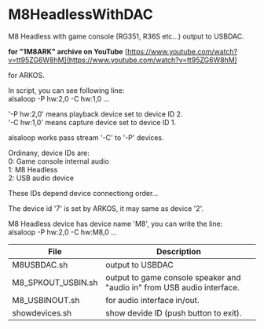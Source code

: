 # M8HeadlessWithDAC
M8 Headless with game console (RG351, R36S etc...) output to USBDAC.

**for "1M8ARK" archive on YouTube**
[https://www.youtube.com/watch?v=tt95ZG6W8hM](https://www.youtube.com/watch?v=tt95ZG6W8hM)

for ARKOS.

In script, you can see following line:  
alsaloop -P hw:2,0 -C hw:1,0 ...  
  
'-P hw:2,0' means playback device set to device ID 2.  
'-C hw:1,0' means capture device set to device ID 1.  
  
alsaloop works pass stream '-C' to '-P' devices.  

Ordinany, device IDs are:  
0: Game console internal audio  
1: M8 Headless  
2: USB audio device  

These IDs depend device connectiong order...  

The device id '7' is set by ARKOS, it may same as device '2'.  

M8 Headless device has device name 'M8', you can write the line:  
alsaloop -P hw:2,0 -C hw:M8,0 ...  
  
  
|File|Description|
|---|---|
|M8USBDAC.sh|output to USBDAC|  
|M8_SPKOUT_USBIN.sh|output to game console speaker and "audio in" from USB audio interface.|  
|M8_USBINOUT.sh|for audio interface in/out.|  
|showdevices.sh|show devide ID (push button to exit).|  
